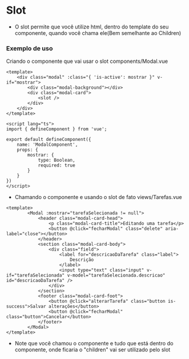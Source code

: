 # Slot

- O slot permite que você utilize html, dentro do template do seu componente, quando você chama ele(Bem semelhante ao Children)

### Exemplo de uso

Criando o componente que vai usar o slot
components/Modal.vue
```vue
<template>
    <div class="modal" :class="{ 'is-active': mostrar }" v-if="mostrar">
        <div class="modal-background"></div>
        <div class="modal-card">
            <slot />
        </div>
    </div>
</template>

<script lang="ts">
import { defineComponent } from 'vue';

export default defineComponent({
    name: 'ModalComponent',
    props: {
        mostrar: {
            type: Boolean,
            required: true
        }
    }
})
</script>
```

- Chamando o componente e usando o slot de fato
views/Tarefas.vue
```vue
<template>
        <Modal :mostrar="tarefaSelecionada != null">
            <header class="modal-card-head">
                <p class="modal-card-title">Editando uma tarefa</p>
                <button @click="fecharModal" class="delete" aria-label="close"></button>
            </header>
            <section class="modal-card-body">
                <div class="field">
                    <label for="descricaoDaTarefa" class="label">
                        Descrição
                    </label>
                    <input type="text" class="input" v-if="tarefaSelecionada" v-model="tarefaSelecionada.descricao" id="descricaoDaTarefa" />
                </div>
            </section>
            <footer class="modal-card-foot">
                <button @click="alterarTarefa" class="button is-success">Salvar alterações</button>
                <button @click="fecharModal" class="button">Cancelar</button>
            </footer>
        </Modal>
</template>
```

- Note que você chamou o componente e tudo que está dentro do componente, onde ficaria o "children" vai ser utilizado pelo slot
